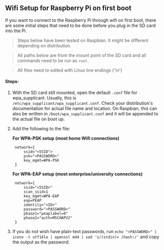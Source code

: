 ## Wifi Setup for Raspberry Pi on first boot

If you want to connect to the Raspberry Pi through wifi on first boot, there are some initial steps that need to be done before you plug in the SD card into the Pi.

> Steps below have been tested on Raspbian. It might be different depending on distribution.

> All paths below are from the mount point of the SD card and all commands need to be run as `root`.

> All files need to edited with Linux line endings ('\n')

#### Steps:


1. With the SD card still mounted, open the default `.conf` file for wpa_supplicant. Usually, this is `/etc/wpa_supplicant/wpa_supplicant.conf`. Check your distribution's documentation for actual file name and location. On Raspbian, this can also be written in `/boot/wpa_supplicant.conf` and it will be appended to the actual file on boot up.

2. Add the following to the file:

    **For WPA-PSK setup (most home Wifi connections)**

        network={
            ssid="<SSID">
            psk="<PASSWORD>"
            key_mgmt=WPA-PSK
        }

    **For WPA-EAP setup (most enterprise/university connections)**

        network={
            ssid="<SSID>"
            scan_ssid=1
            key_mgmt=WPA-EAP
            eap=PEAP
            identity="<ID>"
            password="<PASSWORD>"
            phase1="peaplabel=0"
            phase2="auth=MSCHAPV2"
        }

3. If you do not wish have plain-text passwords, run `echo "<PASSWORD>" | iconv -t utf16le | openssl md4 | sed 's/(stdin)= /hash:/'` and copy the output as the password.
